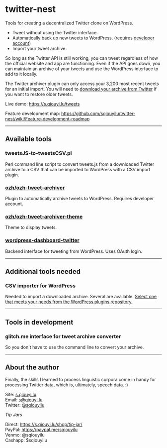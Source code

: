 # twitter-nest
Tools for creating a decentralized Twitter clone on WordPress. 

- Tweet without using the Twitter interface.
- Automatically back up new tweets to WordPress. (requires <a href="https://developer.twitter.com/">developer account</a>)
- Import your tweet archive.

So long as the Twitter API is still working, you can tweet regardless of how the official website and app are functioning. Even if the API goes down, you can maintain an archive of your tweets and use the WordPress interface to add to it locally.

The Twitter archiver plugin can only access your 3,200 most recent tweets for an initial import. You will need to <a href="https://help.twitter.com/en/managing-your-account/how-to-download-your-twitter-archive" target="_new">download your archive from Twitter</a> if you want to restore older tweets.

Live demo: https://s.qiouyi.lu/tweets

Feature development map: https://github.com/sqiouyilu/twitter-nest/wiki/Feature-development-roadmap

----

## Available tools

### tweetsJS-to-tweetsCSV.pl

Perl command line script to convert tweets.js from a downloaded Twitter archive to a CSV that can be imported to WordPress with a CSV import plugin.

### <a href="https://github.com/ozh/ozh-tweet-archiver">ozh/ozh-tweet-archiver</a>

Plugin to automatically archive tweets to WordPress. Requires developer account.

### <a href="https://github.com/ozh/ozh-tweet-archiver-theme">ozh/ozh-tweet-archiver-theme</a>

Theme to display tweets.

### <a href="https://wordpress.org/plugins/wordpress-dashboard-twitter/">wordpress-dashboard-twitter</a>

Backend interface for tweeting from WordPress. Uses OAuth login.

----

## Additional tools needed

### CSV importer for WordPress

Needed to import a downloaded archive. Several are available. <a href="https://wordpress.org/plugins/tags/csv/">Select one that meets your needs from the WordPress plugins repository.</a>

----

## Tools in development

### glitch.me interface for tweet archive converter

So you don't have to use the command line to convert your archive.

----

## About the author

Finally, the skills I learned to process linguistic corpora come in handy for processing Twitter data, which is, ultimately, speech data. :)

Site: <a href="https://s.qiouyi.lu/" target="_new">s.qiouyi.lu</a><br />
Email: <a href="mailto:s@qiouyi.lu">s@qiouyi.lu</a><br />
Twitter: <a href="https://twitter.com/sqiouyilu" target="_new">@sqiouyilu</a>

*Tip Jars*

Direct: https://s.qiouyi.lu/shop/tip-jar/<br />
PayPal: https://paypal.me/sqiouyilu<br />
Venmo: @sqiouyilu<br />
Cashapp: $sqiouyilu
